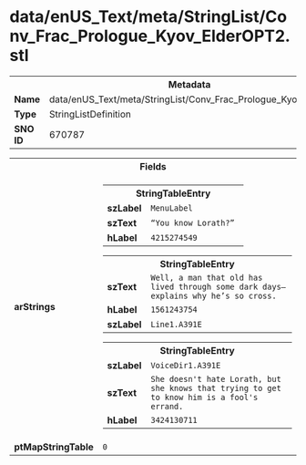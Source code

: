 <h1>data/enUS_Text/meta/StringList/Conv_Frac_Prologue_Kyov_ElderOPT2.stl</h1><table><tr><th colspan="100%">Metadata</th></tr><tr><td><b>Name</b></td><td>data/enUS_Text/meta/StringList/Conv_Frac_Prologue_Kyov_ElderOPT2.stl</td></tr><tr><td><b>Type</b></td><td>StringListDefinition</td></tr><tr><td><b>SNO ID</b></td><td>670787</td></tr></table>

<table><tr><th colspan="100%">Fields</th></tr><tr><td><b>arStrings</b></td><td><table><tr><th colspan="100%">StringTableEntry</th></tr><tr><td><b>szLabel</b></td><td><code>MenuLabel</code></td></tr><tr><td><b>szText</b></td><td><code>“You know Lorath?” </code></td></tr><tr><td><b>hLabel</b></td><td><code>4215274549</code></td></tr></table>


<table><tr><th colspan="100%">StringTableEntry</th></tr><tr><td><b>szText</b></td><td><code>Well, a man that old has lived through some dark days—explains why he’s so cross.</code></td></tr><tr><td><b>hLabel</b></td><td><code>1561243754</code></td></tr><tr><td><b>szLabel</b></td><td><code>Line1.A391E</code></td></tr></table>


<table><tr><th colspan="100%">StringTableEntry</th></tr><tr><td><b>szLabel</b></td><td><code>VoiceDir1.A391E</code></td></tr><tr><td><b>szText</b></td><td><code>She doesn't hate Lorath, but she knows that trying to get to know him is a fool's errand.</code></td></tr><tr><td><b>hLabel</b></td><td><code>3424130711</code></td></tr></table>


</td></tr><tr><td><b>ptMapStringTable</b></td><td><code>0</code></td></tr></table>

